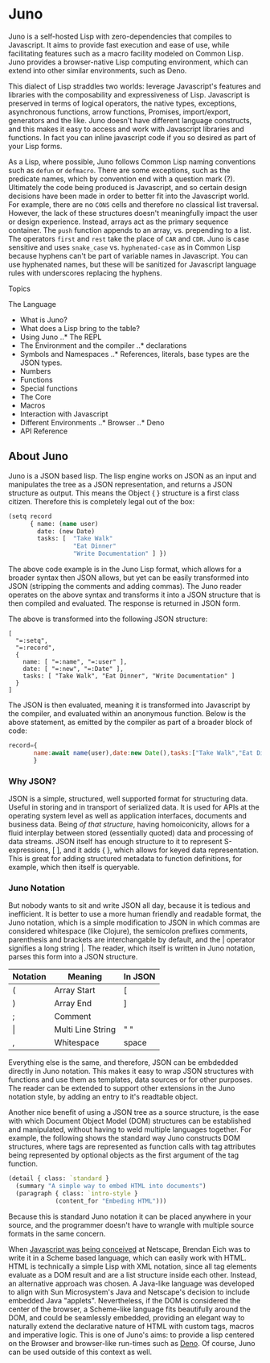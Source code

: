 Juno 
====

Juno is a self-hosted Lisp with zero-dependencies that compiles to Javascript.  It aims to provide fast execution and ease of use, while facilitating features such as a macro facility modeled on Common Lisp.  Juno provides a browser-native Lisp computing environment, which can extend into other similar environments, such as Deno.

This dialect of Lisp straddles two worlds: leverage Javascript's features and libraries with the composability and expressiveness of Lisp.  Javascript is preserved in terms of logical operators, the native types, exceptions, asynchronous functions, arrow functions, Promises, import/export, generators and the like.  Juno doesn't have different language constructs, and this makes it easy to access and work with Javascript libraries and functions.  In fact you can inline javascript code if you so desired as part of your Lisp forms.

As a Lisp, where possible, Juno follows Common Lisp naming conventions such as `defun` or `defmacro`.  There are some exceptions, such as the predicate names, which by convention end with a question mark (?).  Ultimately the code being produced is Javascript, and so certain design decisions have been made in order to better fit into the Javascript world.  For example, there are no `CONS` cells and therefore no classical list traversal.  However, the lack of these structures doesn't meaningfully impact the user or design experience.  Instead, arrays act as the primary sequence container.  The `push` function appends to an array, vs. prepending to a list.  The operators `first` and `rest` take the place of `CAR` and `CDR`.  Juno is case sensitive and uses `snake_case` vs. `hyphenated-case` as in Common Lisp because hyphens can't be part of variable names in Javascript.  You can use hyphenated names, but these will be sanitized for Javascript language rules with underscores replacing the hyphens.


Topics

The Language
- What is Juno?
- What does a Lisp bring to the table?
- Using Juno 
..* The REPL
- The Environment and the compiler
..* declarations
- Symbols and Namespaces
..* References, literals, base types are the JSON types.
- Numbers
- Functions
- Special functions
- The Core
- Macros 
- Interaction with Javascript
- Different Environments 
..* Browser
..* Deno
- API Reference




## About Juno

Juno is a JSON based lisp.  The lisp engine works on JSON as an input and manipulates the tree as a JSON representation, and returns a JSON structure as output.  This means the Object { } structure is a first class citizen.  Therefore this is completely legal out of the box:

```clojure
(setq record
      { name: (name user)
        date: (new Date)
        tasks: [  "Take Walk"
                  "Eat Dinner"
                  "Write Documentation" ] })
```

The above code example is in the Juno Lisp format, which allows for a broader syntax then JSON allows, but yet can be easily transformed into JSON (stripping the comments and adding commas).  The Juno reader operates on the above syntax and transforms it into a JSON structure that is then compiled and evaluated.  The response is returned in JSON form.  

The above is transformed into the following JSON structure:

```
[
  "=:setq",
  "=:record",
  {
    name: [ "=:name", "=:user" ],
    date: [ "=:new", "=:Date" ],
    tasks: [ "Take Walk", "Eat Dinner", "Write Documentation" ]
  }
]
```
The JSON is then evaluated, meaning it is transformed into Javascript by the compiler, and evaluated within an anonymous function.  Below is the above statement, as emitted by the compiler as part of a broader block of code:

```javascript
record={
       name:await name(user),date:new Date(),tasks:["Take Walk","Eat Dinner","Write Documentation"]
       }
```

### Why JSON?

JSON is a simple, structured, well supported format for structuring data.  Useful in storing and in transport of serialized data.  It is used for APIs at the operating system level as well as application interfaces, documents and business data.  Being *of that structure*, having homoiconicity, allows for a fluid interplay between stored (essentially quoted) data and processing of data streams.  JSON itself has enough structure to it to represent S-expressions, [ ], and it adds { }, which allows for keyed data representation.  This is great for adding structured metadata to function definitions, for example, which then itself is queryable.

### Juno Notation

But nobody wants to sit and write JSON all day, because it is tedious and inefficient.  It is better to use a more human friendly and readable format, the Juno notation, which is a simple modification to JSON in which commas are considered whitespace (like Clojure), the semicolon prefixes comments, parenthesis and brackets are interchangable by default, and the | operator signifies a long string |.  The reader, which itself is written in Juno notation, parses this form into a JSON structure.

| Notation | Meaning         | In JSON
| -------- | --------------- | -------
| (        | Array Start     | [ 
| )        | Array End       | ] 
| ;        | Comment         | 
| \|       | Multi Line String | " " 
| ,        | Whitespace      | space 

Everything else is the same, and therefore, JSON can be embdedded directly in Juno notation.  This makes it easy to wrap JSON structures with functions and use them as templates, data sources or for other purposes.  The reader can be extended to support other extensions in the Juno notation style, by adding an entry to it's readtable object.

Another nice benefit of using a JSON tree as a source structure, is the ease with which Document Object Model (DOM) structures can be established and manipulated, without having to weld multiple languages together.  For example, the following shows the standard way Juno constructs DOM structures, where tags are represented as function calls with tag attributes being represented by optional objects as the first argument of the tag function.

```Clojure
(detail { class: `standard }
  (summary "A simple way to embed HTML into documents")
  (paragraph { class: `intro-style } 
             (content_for "Embeding HTML")))
```

Because this is standard Juno notation it can be placed anywhere in your source, and the programmer doesn't have to wrangle with multiple source formats in the same concern.

When [Javascript was being conceived](https://web.archive.org/web/20200227184037/https://speakingjs.com/es5/ch04.html) at Netscape, Brendan Eich was to write it in a Scheme based language, which can easily work with HTML. HTML is technically a simple Lisp with XML notation, since all tag elements evaluate as a DOM result and are a list structure inside each other.  Instead, an alternative approach was chosen.  A Java-like language was developed to align with Sun Microsystem's Java and Netscape's decision to include embedded Java "applets".  Nevertheless, if the DOM is considered the center of the browser, a Scheme-like language fits beautifully around the DOM, and could be seamlessly embedded, providing an elegant way to naturally extend the declarative nature of HTML with custom tags, macros and imperative logic.  This is one of Juno's aims: to provide a lisp centered on the Browser and browser-like run-times such as [Deno](https://deno.land).  Of course, Juno can be used outside of this context as well.

